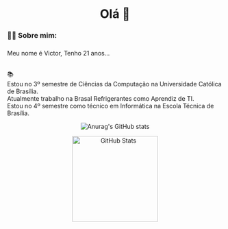 

###

<h1 align="center">Olá 👋</h1>

###

<h3 align="left">👩‍💻  Sobre mim: </h3>

###

<p align="left">Meu nome é Victor, Tenho 21 anos...
 
 <br> 📚
 <br> Estou no 3º semestre de Ciências da Computação na Universidade Católica de Brasília. <br> Atualmente trabalho na Brasal Refrigerantes como Aprendiz de TI. 
 <br>Estou no 4º semestre como técnico em Informática na Escola Técnica de Brasília.

<div align="center">

![Anurag's GitHub stats](https://github-readme-stats.vercel.app/api?username=vitinhozy&theme=dark&show_icons=true)

<img 
      alt="GitHub Stats" 
      height="200" 
      src="https://github-readme-stats.vercel.app/api/top-langs/?username=vitinhozy&theme=tokyonight&layout=compact&custom_title=Technologies&langs_count=9" 
/>

</div>


